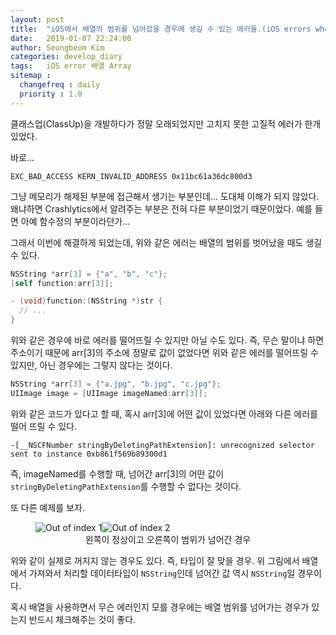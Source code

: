 ```yaml
---
layout: post
title:  "iOS에서 배열의 범위를 넘어갔을 경우에 생길 수 있는 에러들.(iOS errors when array indexes out of bounds)."
date:   2019-01-07 22:24:00
author: Seungbeom Kim
categories: develop_diary
tags:	iOS error 배열 Array
sitemap :
  changefreq : daily
  priority : 1.0
---
```


클래스업(ClassUp)을 개발하다가 정말 오래되었지만 고치지 못한 고질적 에러가 한개 있었다.

바로...

    EXC_BAD_ACCESS KERN_INVALID_ADDRESS 0x11bc61a36dc800d3

그냥 메모리가 해제된 부분에 접근해서 생기는 부분인데... 도대체 이해가 되지 않았다. 왜냐하면 Crashlytics에서 알려주는 부분은 전혀 다른 부분이었기 때문이었다. 예를 들면 아예 함수정의 부분이라던가...

그래서 이번에 해결하게 되었는데, 위와 같은 에러는 배열의 범위를 벗어났을 때도 생길 수 있다.

```Objective-C
NSString *arr[3] = {"a", "b", "c"};
[self function:arr[3]];

- (void)function:(NSString *)str {
  // ...
}
```

위와 같은 경우에 바로 에러를 떨어뜨릴 수 있지만 아닐 수도 있다. 즉, 무슨 말이냐 하면 주소이기 때문에 arr[3]의 주소에 정말로 값이 없었다면 위와 같은 에러를 떨어뜨릴 수 있지만, 아닌 경우에는 그렇지 않다는 것이다.

```Objective-C
NSString *arr[3] = {"a.jpg", "b.jpg", "c.jpg"};
UIImage image = [UIImage imageNamed:arr[3]];
```

위와 같은 코드가 있다고 할 때, 혹시 arr[3]에 어떤 값이 있었다면 아래와 다른 에러를 떨어 뜨릴 수 있다.

    -[__NSCFNumber stringByDeletingPathExtension]: unrecognized selector sent to instance 0xb861f569b89300d1

즉, imageNamed를 수행할 때, 넘어간 arr[3]의 어떤 값이 `stringByDeletingPathExtension`를 수행할 수 없다는 것이다.

또 다른 예제를 보자.

<figure>
<img src="{{ site.baseurl }}/assets/develop_diary/array_out_of_index_1.PNG" title="Out of index 1" class="post-image-double"><img src="{{ site.baseurl }}/assets/develop_diary/array_out_of_index_2.PNG" title="Out of index 2" class="post-image-double">
<figcaption style="text-align: center;">왼쪽이 정상이고 오른쪽이 범위가 넘어간 경우</figcaption>
</figure>

위와 같이 실제로 꺼지지 않는 경우도 있다. 즉, 타입이 잘 맞을 경우. 위 그림에서 배열에서 가져와서 처리할 데이터타입이 `NSString`인데 넘어간 값 역시 `NSString`일 경우이다.

혹시 배열을 사용하면서 무슨 에러인지 모를 경우에는 배열 범위를 넘어가는 경우가 있는지 반드시 체크해주는 것이 좋다.
